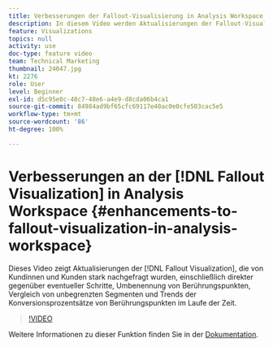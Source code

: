 ```yaml
---
title: Verbesserungen der Fallout-Visualisierung in Analysis Workspace
description: In diesem Video werden Aktualisierungen der Fallout-Visualisierung gezeigt, die von Kunden häufig angefordert wurden, einschließlich direkter und letzter Schritte, Umbenennen von Touchpoints, Vergleichen unbegrenzter Segmente und Trends bei der Touchpoint-Konversion im Zeitverlauf.
feature: Visualizations
topics: null
activity: use
doc-type: feature video
team: Technical Marketing
thumbnail: 24047.jpg
kt: 2276
role: User
level: Beginner
exl-id: d5c95e0c-48c7-48e6-a4e9-d8cda06b4ca1
source-git-commit: 84984ad9bf65cfc69117e40ac0e0cfe503cac5e5
workflow-type: tm+mt
source-wordcount: '86'
ht-degree: 100%

---
```


# Verbesserungen an der [!DNL Fallout Visualization] in Analysis Workspace {#enhancements-to-fallout-visualization-in-analysis-workspace}

Dieses Video zeigt Aktualisierungen der [!DNL Fallout Visualization], die von Kundinnen und Kunden stark nachgefragt wurden, einschließlich direkter gegenüber eventueller Schritte, Umbenennung von Berührungspunkten, Vergleich von unbegrenzten Segmenten und Trends der Konversionsprozentsätze von Berührungspunkten im Laufe der Zeit.

>[!VIDEO](https://video.tv.adobe.com/v/24047/?quality=12&learn=on)

Weitere Informationen zu dieser Funktion finden Sie in der [Dokumentation](https://experienceleague.adobe.com/docs/analytics/analyze/analysis-workspace/visualizations/fallout/fallout-flow.html?lang=de).
